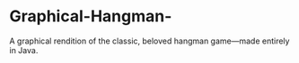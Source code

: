 # Graphical-Hangman-
A graphical rendition of the classic, beloved hangman game—made entirely in Java.
